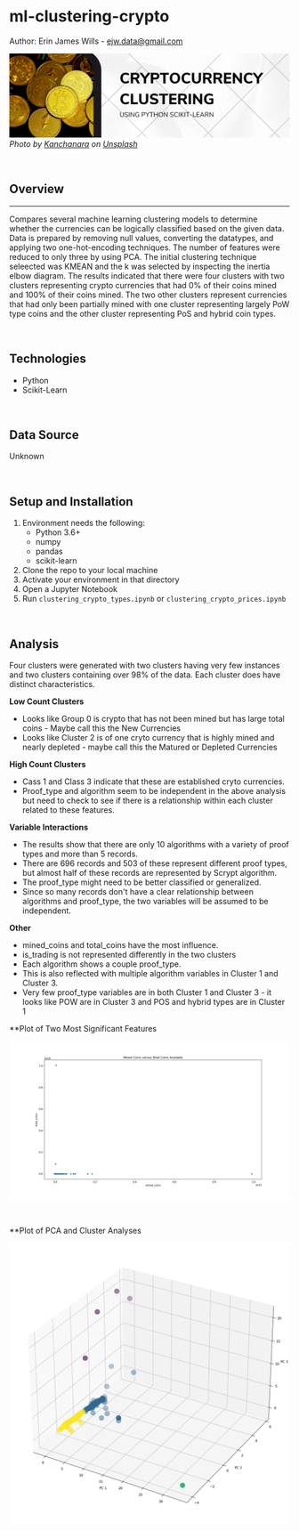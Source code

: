# ml-clustering-crypto

Author:  Erin James Wills - ejw.data@gmail.com  

![Crypto Clustering](./images/crypto-clustering.png)  
<cite>Photo by [Kanchanara](https://unsplash.com/@kanchanara?utm_source=unsplash&utm_medium=referral&utm_content=creditCopyText) on [Unsplash](https://unsplash.com/s/photos/crypto?utm_source=unsplash&utm_medium=referral&utm_content=creditCopyText)</cite>

<br>

## Overview  
<hr>  

Compares several machine learning clustering models to determine whether the currencies can be logically classified based on the given data.  Data is prepared by removing null values, converting the datatypes, and applying two one-hot-encoding techniques.  The number of features were reduced to only three by using PCA.  The initial clustering technique seleected was KMEAN and the k was selected by inspecting the inertia elbow diagram.  The results indicated that there were four clusters with two clusters representing crypto currencies that had 0% of their coins mined and 100% of their coins mined.  The two other clusters represent currencies that had only been partially mined with one cluster representing largely PoW type coins and the other cluster representing PoS and hybrid coin types.  
   
<br>  

## Technologies    
*  Python
*  Scikit-Learn

<br>


## Data Source  
Unknown

<br>

## Setup and Installation  
1. Environment needs the following:  
    *  Python 3.6+  
    *  numpy  
    *  pandas  
    *  scikit-learn
1. Clone the repo to your local machine
1. Activate your environment in that directory  
1. Open a Jupyter Notebook   
1. Run `clustering_crypto_types.ipynb` or `clustering_crypto_prices.ipynb`  

<br>

## Analysis  

Four clusters were generated with two clusters having very few instances and two clusters containing over 98% of the data.  Each cluster does have distinct characteristics.  

**Low Count Clusters**
* Looks like Group 0 is crypto that has not been mined but has large total coins - Maybe call this the New Currencies
* Looks like Cluster 2 is of one cryto currency that is highly mined and nearly depleted - maybe call this the Matured or Depleted Currencies  

**High Count Clusters**
* Cass 1 and Class 3 indicate that these are established cryto currencies.
* Proof_type and algorithm seem to be independent in the above analysis but need to check to see if there is a relationship within each cluster related to these features.   

**Variable Interactions**  

* The results show that there are only 10 algorithms with a variety of proof types and more than 5 records.  
* There are 696 records and 503 of these represent different proof types, but almost half of these records are represented by Scrypt algorithm.  
*  The proof_type might need to be better classified or generalized.  
* Since so many records don't have a clear relationship between algorithms and proof_type, the two variables will be assumed to be independent.  

**Other**  
* mined_coins and total_coins have the most influence.
* is_trading is not represented differently in the two clusters
* Each algorithm shows a couple proof_type.
* This is also reflected with multiple algorithm variables in Cluster 1 and Cluster 3.
* Very few proof_type variables are in both Cluster 1 and Cluster 3 - it looks like POW are in Cluster 3 and POS and hybrid types are in Cluster 1  


**Plot of Two Most Significant Features  

![Feature Plot](./images/two-feature-plot.jpg)

<br>

**Plot of PCA and Cluster Analyses  

![Cluster Analysis](./images/cluster-plot.jpg)
